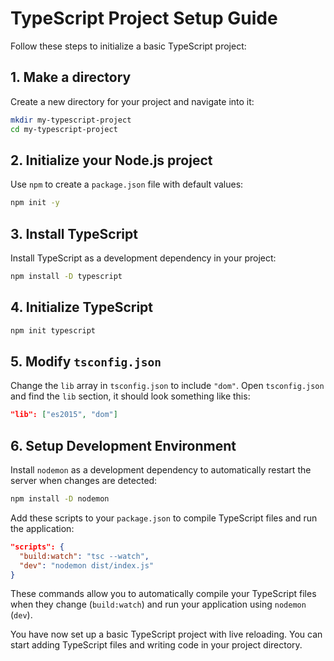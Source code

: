 # TypeScript Project Setup Guide

Follow these steps to initialize a basic TypeScript project:

## 1. Make a directory

Create a new directory for your project and navigate into it:

```bash
mkdir my-typescript-project
cd my-typescript-project
```

## 2. Initialize your Node.js project

Use `npm` to create a `package.json` file with default values:

```bash
npm init -y
```

## 3. Install TypeScript

Install TypeScript as a development dependency in your project:

```bash
npm install -D typescript
```

## 4. Initialize TypeScript

```bash
npm init typescript
```

## 5. Modify `tsconfig.json`

Change the `lib` array in `tsconfig.json` to include `"dom"`. Open `tsconfig.json` and find the `lib` section, it should look something like this:

```json
"lib": ["es2015", "dom"]
```

## 6. Setup Development Environment

Install `nodemon` as a development dependency to automatically restart the server when changes are detected:

```bash
npm install -D nodemon
```

Add these scripts to your `package.json` to compile TypeScript files and run the application:

```json
"scripts": {
  "build:watch": "tsc --watch",
  "dev": "nodemon dist/index.js"
}
```

These commands allow you to automatically compile your TypeScript files when they change (`build:watch`) and run your application using `nodemon` (`dev`).

You have now set up a basic TypeScript project with live reloading. You can start adding TypeScript files and writing code in your project directory.
